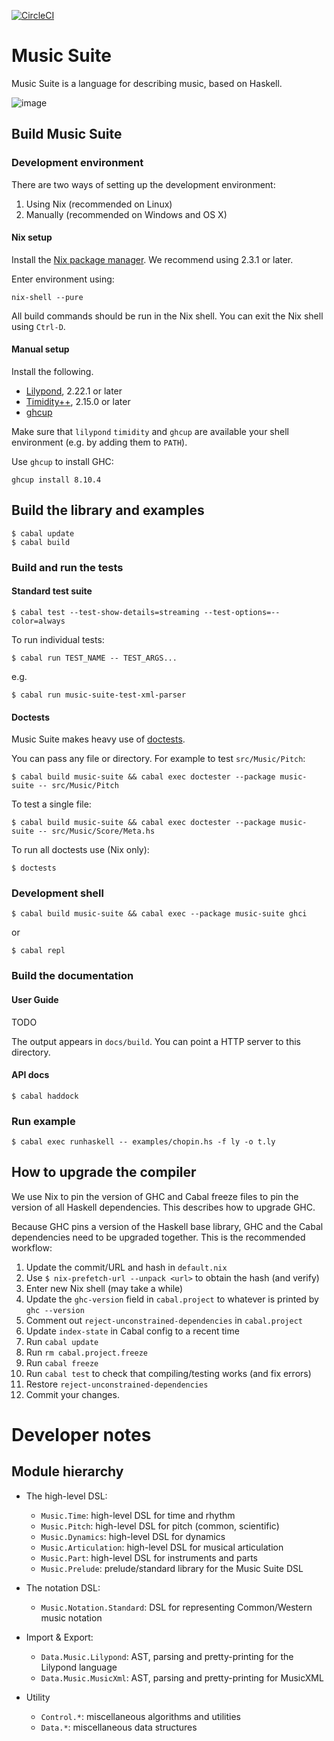 [![CircleCI](https://circleci.com/gh/music-suite/music-suite.svg?style=svg)](https://circleci.com/gh/music-suite/music-suite)



# Music Suite

Music Suite is a language for describing music, based on Haskell.

![image](https://user-images.githubusercontent.com/321331/111701233-6c33ab80-8832-11eb-9d26-7d0369b22a43.png)


<!-- See <http://music-suite.github.io>. -->


## Build Music Suite

### Development environment

There are two ways of setting up the development environment:

1. Using Nix (recommended on Linux)
2. Manually (recommended on Windows and OS X)

#### Nix setup

Install the [Nix package manager](https://en.wikipedia.org/wiki/Nix_package_manager). We recommend using 2.3.1 or later.

Enter environment using:

```
nix-shell --pure
```

All build commands should be run in the Nix shell. You can exit the Nix shell using `Ctrl-D`.

#### Manual setup

Install the following.

- [Lilypond](http://lilypond.org/), 2.22.1 or later
- [Timidity++](https://sourceforge.net/projects/timidity/), 2.15.0 or later
- [ghcup](https://www.haskell.org/ghcup)

Make sure that `lilypond` `timidity` and `ghcup` are available your shell environment (e.g. by adding them to `PATH`).

Use `ghcup` to install GHC:

```
ghcup install 8.10.4
```

## Build the library and examples

```
$ cabal update
$ cabal build
```

### Build and run the tests

#### Standard test suite

```
$ cabal test --test-show-details=streaming --test-options=--color=always
```

To run individual tests:

```
$ cabal run TEST_NAME -- TEST_ARGS...
```

e.g.

```
$ cabal run music-suite-test-xml-parser
```

#### Doctests

Music Suite makes heavy use of [doctests](https://en.wikipedia.org/wiki/Doctest). 

You can pass any file or directory. For example to test `src/Music/Pitch`:

```
$ cabal build music-suite && cabal exec doctester --package music-suite -- src/Music/Pitch
```

To test a single file:

```
$ cabal build music-suite && cabal exec doctester --package music-suite -- src/Music/Score/Meta.hs
```

To run all doctests use (Nix only):

```
$ doctests
```



### Development shell

```
$ cabal build music-suite && cabal exec --package music-suite ghci
```

or

```
$ cabal repl
```

### Build the documentation

#### User Guide

TODO

The output appears in `docs/build`. You can point a HTTP server to this directory.

#### API docs

```
$ cabal haddock
```


### Run example

```
$ cabal exec runhaskell -- examples/chopin.hs -f ly -o t.ly
```



## How to upgrade the compiler

We use Nix to pin the version of GHC and Cabal freeze files to pin the
version of all Haskell dependencies. This describes how to upgrade GHC.

Because GHC pins a version of the Haskell base library, GHC and the Cabal dependencies need to be upgraded together. This is the recommended workflow:

1. Update the commit/URL and hash in `default.nix`
  1. Use `$ nix-prefetch-url --unpack <url>` to obtain the hash (and verify)
1. Enter new Nix shell (may take a while)
1. Update the `ghc-version` field in `cabal.project` to whatever is printed by `ghc --version`
1. Comment out `reject-unconstrained-dependencies` in `cabal.project`
1. Update `index-state` in Cabal config to a recent time
1. Run `cabal update`
1. Run `rm cabal.project.freeze`
1. Run `cabal freeze`
1. Run `cabal test` to check that compiling/testing works (and fix errors)
1. Restore `reject-unconstrained-dependencies`
1. Commit your changes.


# Developer notes

## Module hierarchy

- The high-level DSL:
  - `Music.Time`: high-level DSL for time and rhythm
  - `Music.Pitch`: high-level DSL for pitch (common, scientific)
  - `Music.Dynamics`: high-level DSL for dynamics
  - `Music.Articulation`: high-level DSL for musical articulation
  - `Music.Part`: high-level DSL for instruments and parts
  - `Music.Prelude`: prelude/standard library for the Music Suite DSL

- The notation DSL:
  - `Music.Notation.Standard`: DSL for representing Common/Western music notation

- Import & Export:
  - `Data.Music.Lilypond`: AST, parsing and pretty-printing for the Lilypond language
  - `Data.Music.MusicXml`: AST, parsing and pretty-printing for MusicXML

- Utility
  - `Control.*`: miscellaneous algorithms and utilities
  - `Data.*`: miscellaneous data structures
